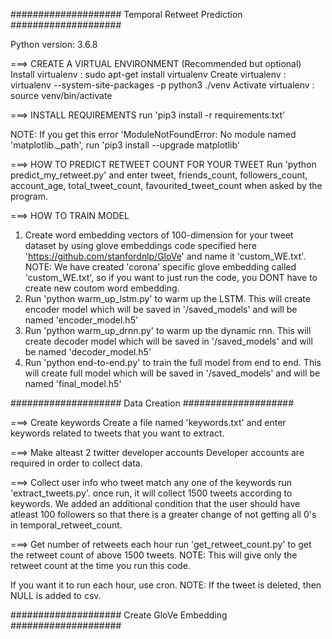 #################### Temporal Retweet Prediction ####################

Python version: 3.6.8

===> CREATE A VIRTUAL ENVIRONMENT (Recommended but optional)
Install virtualenv  : sudo apt-get install virtualenv
Create virtualenv   : virtualenv --system-site-packages -p python3 ./venv
Activate virtualenv : source venv/bin/activate

===> INSTALL REQUIREMENTS
run 'pip3 install -r requirements.txt'

NOTE: If you get this error 'ModuleNotFoundError: No module named 'matplotlib._path', run 'pip3 install --upgrade matplotlib'

===> HOW TO PREDICT RETWEET COUNT FOR YOUR TWEET
Run 'python predict_my_retweet.py' and enter tweet, friends_count, followers_count, account_age, total_tweet_count, favourited_tweet_count 
when asked by the program.

===> HOW TO TRAIN MODEL
1) Create word embedding vectors of 100-dimension for your tweet dataset by using glove embeddings code specified here
  'https://github.com/stanfordnlp/GloVe' and name it 'custom_WE.txt'. 
   NOTE: We have created 'corona' specific glove embedding called 'custom_WE.txt', so if you want to just run the code, you DONT have to 
   create new coutom word embedding.
2) Run 'python warm_up_lstm.py' to warm up the LSTM. This will create encoder model which will be saved in '/saved_models' and will be named 
   'encoder_model.h5'
3) Run 'python warm_up_drnn.py' to warm up the dynamic rnn. This will create decoder model which will be saved in '/saved_models' and will be 
   named 'decoder_model.h5'
4) Run 'python end-to-end.py' to train the full model from end to end. This will create full model which will be saved in '/saved_models' and 
   will be named 'final_model.h5'

#################### Data Creation ####################

===> Create keywords
Create a file named 'keywords.txt' and enter keywords related to tweets that you want to extract.

===> Make alteast 2 twitter developer accounts
Developer accounts are required in order to collect data.

===> Collect user info who tweet match any one of the keywords
run 'extract_tweets.py'. once run, it will collect 1500 tweets according to keywords. We added an additional condition that the user should 
have atleast 100 followers so that there is a greater change of not getting all 0's in temporal_retweet_count.

===> Get number of retweets each hour
run 'get_retweet_count.py' to get the retweet count of above 1500 tweets. 
NOTE: This will give only the retweet count at the time you run this code.

If you want it to run each hour, use cron.
NOTE: If the tweet is deleted, then NULL is added to csv.

#################### Create GloVe Embedding ####################




